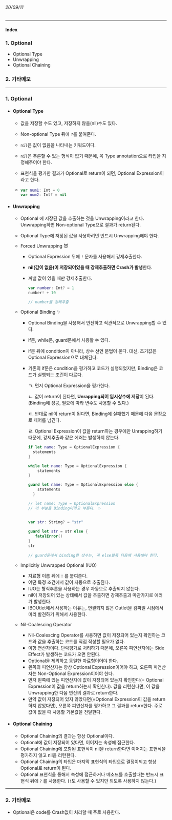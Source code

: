 ###### 20/09/11

------



#### Index

### **1.  Optional**

-  Optional Type
-  Unwrapping
-  Optional Chaining



### **2.  기타메모**

 

------



### **1.  Optional**

- #### Optional Type

  - 값을 저장할 수도 있고, 저장하지 않을(nil)수도 있다.
  
  - Non-optional Type 뒤에 `?`를 붙여준다.
  
  - `nil`은 값이 없음을 나타내는 키워드이다.
  
  - `nil`은 추론할 수 있는 형식이 없기 때문에, 꼭 Type annotation으로 타입을 지정해주어야 한다.
  
  - 표현식을 평가한 결과가 Optional로 return이 되면, Optional Expression이라고 한다.
  
  - ```swift
    var num1: Int = 0
    var num2: Int? = nil
    ```



- #### Unwrapping

  - Optional 에 저장된 값을 추출하는 것을 Unwrapping이라고 한다. Unwrapping하면 Non-optional Type으로 결과가 return된다.
  - Optional Type에 저장된 값을 사용하려면 반드시 Unwrapping해야 한다.

  - Forced Unwrapping 😈

    - Optional Expression 뒤에 `!` 문자를 사용해서 강제추출한다.

    - **nil(값이 없음)이 저장되어있을 때 강제추출하면 Crash가 발생**한다.

    - 꺼낼 값이 있을 때만 강제추출한다. 

      ```swift
      var number: Int? = 1
      number! + 10
      
      // number를 강제추출
      ```

      

  

  - Optional Binding ✨

    - Optional Binding을 사용해서 안전하고 직관적으로 Unwrapping할 수 있다.

    - if문, while문, guard문에서 사용할 수 있다.

    - if문 뒤에 condition이 아니라, 상수 선언 문법이 온다. 대신, 초기값은 Optional Expression으로 대체된다.

    - 기존의 if문은 condition을 평가하고 코드가 실행되었지만, Binding은 코드가 실행되는 조건이 다르다.

      ㄱ. 먼저 Optional Expression을 평가한다.

      ㄴ. 값이 return이 된다면, **Unrapping되어 임시상수에 저장**이 된다. (Binding에 성공, 필요에 따라 변수도 사용할 수 있다.)

      ㄷ. 반대로 nil이 return이 된다면, Binding에 실패했기 때문에 다음 문장으로 제어를 넘긴다.

      ㄹ. Optional Expression이 값을 return하는 경우에만 Unrapping하기 때문에, 강제추출과 같은 에러는 발생하지 않는다. 

      ```swift
      if let name: Type = OptionalExpression {
      	statements
      }
      
      while let name: Type = OptionalExpression {
          statements
      }
      
      guard let name: Type = OptionalExpression else {
          statements
        }
      
      // let name: Type = OptionalExpression
      // 이 부분을 Binding이라고 부른다. ✨
      
      
      var str: String? = "str"
        
      guard let str = str else {
         fatalError()
      }
      str
        
      // guard문에서 binding한 상수는, 꼭 else블록 다음에 사용해야 한다.
      ```

      

  - Implicitly Unwrapped Optional (IUO)
    - 자료형 이름 뒤에 `!` 를 붙여준다.
    - 어떤 특정 조건에서 값이 자동으로 추출된다.
    - IUO는 형식추론을 사용하는 경우 자동으로 추출되지 않는다.
    - nil이 저장되어 있는 상태에서 값을 추출하면 강제추출과 마찬가지로 에러가 발생한다.
    - IBOUtlet에서 사용하는 이유는, 연결되지 않은 Outlet을 컴파일 시점에서 미리 발견하기 위해서 사용한다.

  

  - Nil-Coalescing Operator

    - Nil-Coalescing Operator를 사용하면 값이 저장되어 있는지 확인하는 코드와 값을 추출하는 코드를 직접 작성할 필요가 없다.
    - 이항 연산자이다. 단락평가로 처리하기 때문에, 오른쪽 피연산자에는 Side Effect가 발생하는 코드가 오면 안된다.
    - Optional을 제외하고 동일한 자료형이어야 한다.
    - 왼쪽의 피연산자는 항상 Optional Expression이어야 하고, 오른쪽 피연산자는 Non-Optional Expression이어야 한다.
    - 먼저 왼쪽에 있는 피연산자에 값이 저장되어 있는지 확인한다(= Optional Expression이 값을 return하는지 확인한다). 값을 리턴한다면, 이 값을 Unwrapping한 다음 연산의 결과로 return한다.
    - 만약 값이 저장되어 있지 않았다면(=Optional Expression이 값을 return하지 않았다면), 오른쪽 피연산자를 평가하고 그 결과를 return한다. 주로 값이 없을 때 사용할 기본값을 전달한다.

    

- #### Optional Chaining

  - Optional Chaining의 결과는 항상 Optional이다.
  - Optional에 값이 저장되어 있다면, 이어지는 속성에 접근한다.
  - Optional Chaining에 포함된 표현식이 nil을 return한다면 이어지는 표현식을 평가하지 않고 nil을 리턴한다.
  - Optional Chaining의 타입은 마지막 표현식의 타입으로 결정이되고 항상 Optional로 return이 된다.
  - Optional 표현식을 통해서 속성에 접근하거나 메소드를 호출할때는 반드시 표현식 뒤에 `?` 를 사용한다. (`!`도 사용할 수 있지만 되도록 사용하지 않는다.)



------



### **2. 기타메모**

- Optional은 code를 Crash없이 처리할 때 주로 사용한다.